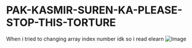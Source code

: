 # PAK-KASMIR-SUREN-KA-PLEASE-STOP-THIS-TORTURE
When i tried to changing array index number idk so i read elearn
![Image](https://github.com/user-attachments/assets/6ad4fee1-e07c-4a64-8d39-656887585011)
